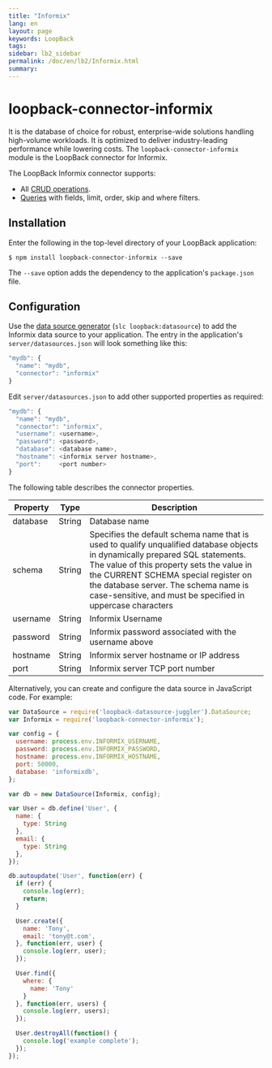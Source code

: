 ```yaml
---
title: "Informix"
lang: en
layout: page
keywords: LoopBack
tags:
sidebar: lb2_sidebar
permalink: /doc/en/lb2/Informix.html
summary:
---
```


# loopback-connector-informix

It is the database of choice for robust, enterprise-wide solutions handling high-volume workloads.
It is optimized to deliver industry-leading performance while lowering costs. The `loopback-connector-informix`
module is the LoopBack connector for Informix.

The LoopBack Informix connector supports:

* All [CRUD operations](/doc/{{page.lang}}/lb2/Creating-updating-and-deleting-data.html).
* [Queries](/doc/{{page.lang}}/lb2/Querying-data.html) with fields, limit, order, skip and where filters.

## Installation

Enter the following in the top-level directory of your LoopBack application:

```shell
$ npm install loopback-connector-informix --save
```

The `--save` option adds the dependency to the application's `package.json` file.

## Configuration

Use the [data source generator](/doc/{{page.lang}}/lb2/Data-source-generator) (`slc loopback:datasource`) to add the Informix data source to your application.
The entry in the application's `server/datasources.json` will look something like this:

```javascript
"mydb": {
  "name": "mydb",
  "connector": "informix"
}
```

Edit `server/datasources.json` to add other supported properties as required:

```javascript
"mydb": {
  "name": "mydb",
  "connector": "informix",
  "username": <username>,
  "password": <password>,
  "database": <database name>,
  "hostname": <informix server hostname>,
  "port":     <port number>
}
```

The following table describes the connector properties.

<table>
  <thead>
    <tr>
      <th>Property</th>
      <th>Type</th>
      <th>Description</th>
    </tr>
  </thead>
  <tbody>
    <tr>
      <td>database</td>
      <td>String</td>
      <td>Database name</td>
    </tr>
    <tr>
      <td>schema</td>
      <td>String</td>
      <td>Specifies the default schema name that is used to qualify unqualified database objects in dynamically prepared SQL statements.
        The value of this property sets the value in the CURRENT SCHEMA special register on the database server.
        The schema name is case-sensitive, and must be specified in uppercase characters
      </td>
    </tr>
    <tr>
      <td>username</td>
      <td>String</td>
      <td>Informix Username</td>
    </tr>
    <tr>
      <td>password</td>
      <td>String</td>
      <td>Informix password associated with the username above</td>
    </tr>
    <tr>
      <td>hostname</td>
      <td>String</td>
      <td>Informix server hostname or IP address</td>
    </tr>
    <tr>
      <td>port</td>
      <td>String</td>
      <td>Informix server TCP port number</td>
    </tr>
  </tbody>
</table>


Alternatively, you can create and configure the data source in JavaScript code.
For example:

```javascript
var DataSource = require('loopback-datasource-juggler').DataSource;
var Informix = require('loopback-connector-informix');

var config = {
  username: process.env.INFORMIX_USERNAME,
  password: process.env.INFORMIX_PASSWORD,
  hostname: process.env.INFORMIX_HOSTNAME,
  port: 50000,
  database: 'informixdb',
};

var db = new DataSource(Informix, config);

var User = db.define('User', {
  name: {
    type: String
  },
  email: {
    type: String
  },
});

db.autoupdate('User', function(err) {
  if (err) {
    console.log(err);
    return;
  }

  User.create({
    name: 'Tony',
    email: 'tony@t.com',
  }, function(err, user) {
    console.log(err, user);
  });

  User.find({
    where: {
      name: 'Tony'
    }
  }, function(err, users) {
    console.log(err, users);
  });

  User.destroyAll(function() {
    console.log('example complete');
  });
});
```
